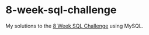 # 8-week-sql-challenge
My solutions to the [8 Week SQL Challenge](https://8weeksqlchallenge.com) using MySQL.

